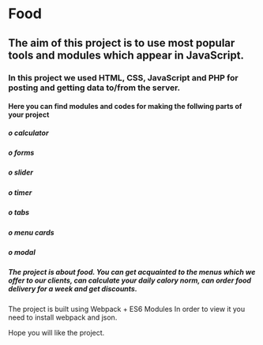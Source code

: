 # Food
## The aim of this project is to use most popular tools and modules which appear in JavaScript.
### In this project we used HTML, CSS, JavaScript and PHP for posting and getting data to/from the server.

#### Here you can find modules and codes for making the follwing parts of your project
  ##### o calculator
  ##### o forms
  ##### o slider
  ##### o timer
  ##### o tabs
  ##### o menu cards
  ##### o modal
  
##### The project is about food. You can get acquainted to the menus which we offer to our clients, can calculate your daily calory norm, can order food delivery for a week and get discounts.
The project is built using Webpack + ES6 Modules
In order to view it you need to install webpack and json.

Hope you will like the project.
